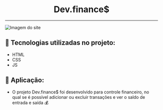  <div> <h1 align= "center"> Dev.finance$ </h1> </div>
 
 <hr>
 
<img src="https://raw.githubusercontent.com/rocketseat-education/maratona-discover-01/main/.github/devfinances.png" alt="Imagem do site" align-items="center">

<br>

<h2> <strong> 🚀 Tecnologias utilizadas no projeto: </strong> </h2>

 - HTML
 - CSS
 - JS

<h2> <strong> 🚀 Aplicação: </strong></h2>

- O projeto Dev.finance$ foi desenvolvido para controle financeiro, no qual se é possível adicionar ou excluir transações e ver o saldo de entrada e saída 💰
